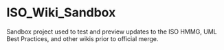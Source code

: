 # ISO_Wiki_Sandbox
Sandbox project used to test and preview updates to the ISO HMMG, UML Best Practices, and other wikis prior to official merge.
